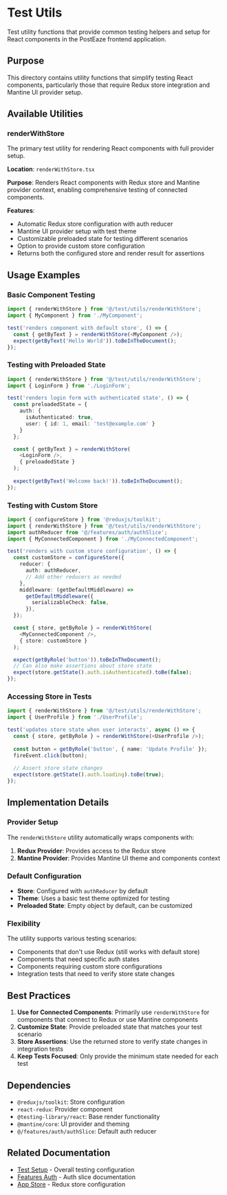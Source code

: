 # Test Utils

Test utility functions that provide common testing helpers and setup for React components in the PostEaze frontend application.

## Purpose

This directory contains utility functions that simplify testing React components, particularly those that require Redux store integration and Mantine UI provider setup.

## Available Utilities

### renderWithStore

The primary test utility for rendering React components with full provider setup.

**Location**: `renderWithStore.tsx`

**Purpose**: Renders React components with Redux store and Mantine provider context, enabling comprehensive testing of connected components.

**Features**:
- Automatic Redux store configuration with auth reducer
- Mantine UI provider setup with test theme
- Customizable preloaded state for testing different scenarios
- Option to provide custom store configuration
- Returns both the configured store and render result for assertions

## Usage Examples

### Basic Component Testing

```typescript
import { renderWithStore } from '@/test/utils/renderWithStore';
import { MyComponent } from './MyComponent';

test('renders component with default store', () => {
  const { getByText } = renderWithStore(<MyComponent />);
  expect(getByText('Hello World')).toBeInTheDocument();
});
```

### Testing with Preloaded State

```typescript
import { renderWithStore } from '@/test/utils/renderWithStore';
import { LoginForm } from './LoginForm';

test('renders login form with authenticated state', () => {
  const preloadedState = {
    auth: {
      isAuthenticated: true,
      user: { id: 1, email: 'test@example.com' }
    }
  };

  const { getByText } = renderWithStore(
    <LoginForm />, 
    { preloadedState }
  );
  
  expect(getByText('Welcome back!')).toBeInTheDocument();
});
```

### Testing with Custom Store

```typescript
import { configureStore } from '@reduxjs/toolkit';
import { renderWithStore } from '@/test/utils/renderWithStore';
import authReducer from '@/features/auth/authSlice';
import { MyConnectedComponent } from './MyConnectedComponent';

test('renders with custom store configuration', () => {
  const customStore = configureStore({
    reducer: {
      auth: authReducer,
      // Add other reducers as needed
    },
    middleware: (getDefaultMiddleware) =>
      getDefaultMiddleware({
        serializableCheck: false,
      }),
  });

  const { store, getByRole } = renderWithStore(
    <MyConnectedComponent />,
    { store: customStore }
  );

  expect(getByRole('button')).toBeInTheDocument();
  // Can also make assertions about store state
  expect(store.getState().auth.isAuthenticated).toBe(false);
});
```

### Accessing Store in Tests

```typescript
import { renderWithStore } from '@/test/utils/renderWithStore';
import { UserProfile } from './UserProfile';

test('updates store state when user interacts', async () => {
  const { store, getByRole } = renderWithStore(<UserProfile />);
  
  const button = getByRole('button', { name: 'Update Profile' });
  fireEvent.click(button);
  
  // Assert store state changes
  expect(store.getState().auth.loading).toBe(true);
});
```

## Implementation Details

### Provider Setup

The `renderWithStore` utility automatically wraps components with:

1. **Redux Provider**: Provides access to the Redux store
2. **Mantine Provider**: Provides Mantine UI theme and components context

### Default Configuration

- **Store**: Configured with `authReducer` by default
- **Theme**: Uses a basic test theme optimized for testing
- **Preloaded State**: Empty object by default, can be customized

### Flexibility

The utility supports various testing scenarios:
- Components that don't use Redux (still works with default store)
- Components that need specific auth states
- Components requiring custom store configurations
- Integration tests that need to verify store state changes

## Best Practices

1. **Use for Connected Components**: Primarily use `renderWithStore` for components that connect to Redux or use Mantine components
2. **Customize State**: Provide preloaded state that matches your test scenario
3. **Store Assertions**: Use the returned store to verify state changes in integration tests
4. **Keep Tests Focused**: Only provide the minimum state needed for each test

## Dependencies

- `@reduxjs/toolkit`: Store configuration
- `react-redux`: Provider component
- `@testing-library/react`: Base render functionality
- `@mantine/core`: UI provider and theming
- `@/features/auth/authSlice`: Default auth reducer

## Related Documentation

- [Test Setup](../README.md) - Overall testing configuration
- [Features Auth](../../features/auth/README.md) - Auth slice documentation
- [App Store](../../app/README.md) - Redux store configuration